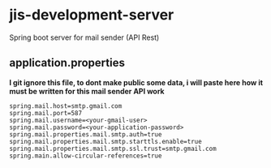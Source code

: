 # jis-development-server
Spring boot server for mail sender (API Rest)

## application.properties
**I git ignore this file, to dont make public some data, i will paste here how it must be written for this mail sender API work**
```
spring.mail.host=smtp.gmail.com
spring.mail.port=587
spring.mail.username=<your-gmail-user>
spring.mail.password=<your-application-password>
spring.mail.properties.mail.smtp.auth=true
spring.mail.properties.mail.smtp.starttls.enable=true
spring.mail.properties.mail.smtp.ssl.trust=smtp.gmail.com
spring.main.allow-circular-references=true
```

